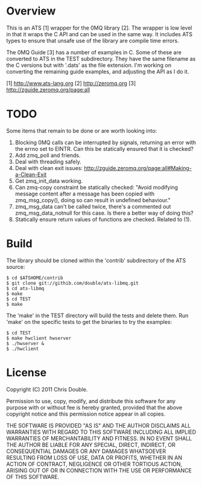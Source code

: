 Overview
========

This is an ATS [1] wrapper for the 0MQ library [2]. The wrapper is low level
in that it wraps the C API and can be used in the same way. It includes
ATS types to ensure that unsafe use of the library are compile time errors.

The 0MQ Guide [3] has a number of examples in C. Some of these are converted
to ATS in the TEST subdirectory. They have the same filename as the C 
versions but with '.dats' as the file extension. I'm working on converting
the remaining guide examples, and adjusting the API as I do it.

[1] http://www.ats-lang.org
[2] http://zeromq.org
[3] http://zguide.zeromq.org/page:all

TODO
====

Some items that remain to be done or are worth looking into:

1) Blocking 0MQ calls can be interrupted by signals, returning an
   error with the errno set to EINTR. Can this be statically ensured
   that it is checked?
2) Add zmq_poll and friends.
3) Deal with threading safely.
4) Deal with clean exit issues: http://zguide.zeromq.org/page:all#Making-a-Clean-Exit
5) Get zmq_init_data working.
6) Can zmq-copy constraint be statically checked:
   "Avoid modifying message content after a message has been copied with
    zmq_msg_copy(), doing so can result in undefined behaviour."
7) zmq_msg_data can't be called twice, there's a commented out zmq_msg_data_notnull
   for this case. Is there a better way of doing this?
8) Statically ensure return values of functions are checked. Related to (1).

Build
=====

The library should be cloned within the 'contrib' subdirectory of the ATS source:

    $ cd $ATSHOME/contrib
    $ git clone git://githib.com/double/ats-libmq.git
    $ cd ats-libmq
    $ make
    $ cd TEST
    $ make

The 'make' in the TEST directory will build the tests and delete them. Run 'make' 
on the specific tests to get the binaries to try the examples:

    $ cd TEST
    $ make hwclient hwserver
    $ ./hwserver & 
    $ ./hwclient

License
=======

Copyright (C) 2011 Chris Double.

Permission to use, copy, modify, and distribute this software for any
purpose with or without fee is hereby granted, provided that the above
copyright notice and this permission notice appear in all copies.

THE SOFTWARE IS PROVIDED "AS IS" AND THE AUTHOR DISCLAIMS ALL WARRANTIES
WITH REGARD TO THIS SOFTWARE INCLUDING ALL IMPLIED WARRANTIES OF
MERCHANTABILITY AND FITNESS. IN NO EVENT SHALL THE AUTHOR BE LIABLE FOR
ANY SPECIAL, DIRECT, INDIRECT, OR CONSEQUENTIAL DAMAGES OR ANY DAMAGES
WHATSOEVER RESULTING FROM LOSS OF USE, DATA OR PROFITS, WHETHER IN AN
ACTION OF CONTRACT, NEGLIGENCE OR OTHER TORTIOUS ACTION, ARISING OUT OF
OR IN CONNECTION WITH THE USE OR PERFORMANCE OF THIS SOFTWARE.
